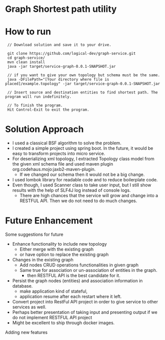 # Graph Shortest path utility 

# How to run

     // Download solution and save it to your drive.
     
     git clone https://github.com/logical-dev/graph-service.git
     cd graph-service/
     mvn clean install
     java -jar target/service-graph-0.0.1-SNAPSHOT.jar 
     
     // if you want to give your own topology but schema must be the same.
     java -DFilePath="[Your directory where file is placed]/example.topology" -jar target/service-graph-0.0.1-SNAPSHOT.jar 
     
     // Insert source and destination entities to find shortest path. The program will run indefinitely.
     
     // To finish the program. 
     Hit Control-Exit to exit the program. 

# Solution Approach
- I used a classical BSF algorithm to solve the problem. 
- I created a simple project using spring boot. In the future, it would be easy to transform projects into micro service. 
- For deserializing xml topology, I extracted Topology class model from the given xml schema file and used maven plugin org.codehaus.mojo:jaxb2-maven-plugin.
    - If we changed our schema then it would not be a big change.
- I used lombok library for readable code and to reduce boilerplate code.
- Even though, I used Scanner class to take user input, but I still show results with the help of SLF4J log instead of console logs.
    - There are high chances that the service will grow and change into a RESTFUL API. Then we do not need to do much changes. 
 
# Future Enhancement
Some suggestions for future 
- Enhance functionality to include new topology 
    - Either merge with the existing graph 
    - or have option to replace the existing graph
- Changes in the existing graph
    - Add nodes CRUD operations functionalities in given graph
    - Same true for association or un-association of entities in the graph. 
        - then RESTFUL API is the best candidate for it. 
- Persist the graph nodes (entities) and association information in database.
    - make application kind of stateful, 
    - application resume after each restart where it left. 
- Convert project into RestFul API project in order to give service to other services as well. 
- Perhaps better presentation of taking input and presenting output if we do not implement RESTFUL API project
- Might be excellent to ship through docker images. 

Adding new features 
